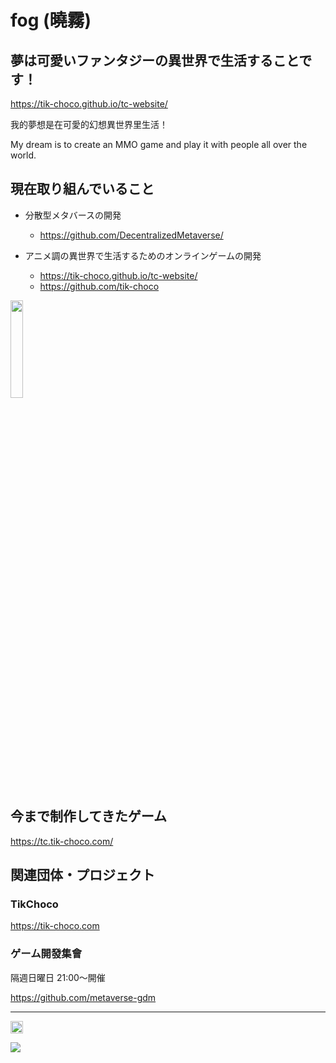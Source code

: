 # fog (曉霧)

## 夢は可愛いファンタジーの異世界で生活することです！
https://tik-choco.github.io/tc-website/

我的夢想是在可愛的幻想異世界里生活！

My dream is to create an MMO game and play it with people all over the world.

## 現在取り組んでいること
- 分散型メタバースの開発    
    - https://github.com/DecentralizedMetaverse/

- アニメ調の異世界で生活するためのオンラインゲームの開発
    - https://tik-choco.github.io/tc-website/
    - https://github.com/tik-choco

<img src="https://github.com/fog-zs/fog-zs/assets/38463346/115360dc-c187-4a6d-adbb-2f7df0e9de50" width="20%" />


## 今まで制作してきたゲーム

https://tc.tik-choco.com/

## 関連団体・プロジェクト
### TikChoco
https://tik-choco.com

### ゲーム開發集會
隔週日曜日 21:00～開催

https://github.com/metaverse-gdm

---

<p align="left">  
<!--   <a href="http://twitter.com/zs_fog">
    <img height="20" src="https://img.shields.io/twitter/follow/zs_fog?label=Twitter&logo=twitter&style=flat" />
  </a> -->
  <a href="https://github.com/zs_fog">
    <img height="20" src="https://img.shields.io/github/followers/fog-zs?label=follow&logo=github&style=flat" />
  </a>  
</p>

<a href="https://github.com/anuraghazra/github-readme-stats">
  <img align="center" src="https://github-readme-stats.vercel.app/api/top-langs/?username=fog-zs&layout=compact&theme=react", height="auto"/>
</a>
